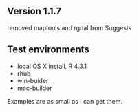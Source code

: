 ##  Version 1.1.7

removed maptools and rgdal from Suggests

## Test environments
* local OS X install, R 4.3.1
* rhub 
* win-buider
* mac-builder


Examples are as small as I can get them.

